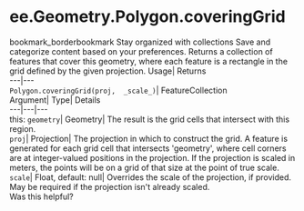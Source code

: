  
#  ee.Geometry.Polygon.coveringGrid 
bookmark_borderbookmark Stay organized with collections  Save and categorize content based on your preferences.
Returns a collection of features that cover this geometry, where each feature is a rectangle in the grid defined by the given projection. 
Usage| Returns  
---|---  
`Polygon.coveringGrid(proj,  _scale_)`| FeatureCollection  
Argument| Type| Details  
---|---|---  
this: `geometry`| Geometry| The result is the grid cells that intersect with this region.  
`proj`| Projection| The projection in which to construct the grid. A feature is generated for each grid cell that intersects 'geometry', where cell corners are at integer-valued positions in the projection. If the projection is scaled in meters, the points will be on a grid of that size at the point of true scale.  
`scale`| Float, default: null| Overrides the scale of the projection, if provided. May be required if the projection isn't already scaled.  
Was this helpful?
